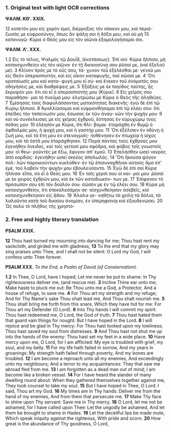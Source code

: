 ### 1. Original text with light OCR corrections

**ΨΑΛΜ. ΚΘʹ. XXIX.**

12 κοπετόν μου εἰς χορόν ἐμοί, διέρρηξας τὸν σάκκον μου, καὶ περιέ-
    ζωσάς με εὐφροσύνην, ὅπως ἂν ψάλῃ σοι ἡ δόξα μου, καὶ οὐ μὴ
13 κατανυγῶ· Κύριε ὁ Θεός μου εἰς τὸν αἰῶνα ἐξομολογήσομαι σοι.

**ΨΑΛΜ. Λʹ. XXX.**

1.2 Εἰς τὸ τέλος, Ψαλμὸς τῷ Δαυΐδ, (ἐκστάσεως). Ἐπὶ σοί·
    Κύριε ἤλπισα, μὴ καταισχυνθείην εἰς τὸν αἰῶνα· ἐν τῇ δικαιοσύνῃ
    σου ῥῦσαί με, (καὶ ἔξελοῦ με).
3 Κλῖνον πρὸς με τὸ οὖς σου, τά-
    χυνον τοῦ ἐξελέσθαι με· γενοῦ μοι εἰς Θεὸν ὑπερασπιστήν, καὶ εἰς
    οἶκον καταφυγῆς, τοῦ σῶσαί με.
4 Ὅτι κραταίωσίς μου καὶ κατα-
    φυγή μου εἶ σύ· καὶ ἕνεκεν τοῦ ὀνόματός σου ὁδηγήσεις με, καὶ
    διαθρέψεις με.
5 Ἐξάξεις με ἐκ παγίδος ταύτης, ἧς ἔκρυψάν μοι·
    ὅτι σὺ εἶ ὁ ὑπερασπιστής μου (Κύριε).
6 Εἰς χεῖράς σου παραθήσο-
    μαι τὸ πνεῦμά μου· ἐλυτρώσω με Κύριε ὁ Θεὸς τῆς ἀληθείας.
7 Ἐμίσησας τοὺς διαφυλάσσοντας ματαιότητας διακενῆς· ἐγὼ δὲ
    ἐπὶ τῷ Κυρίῳ ἤλπισα.
8 Ἀγαλλίασομαι καὶ εὐφρανθήσομαι ἐπὶ τῷ
    ἐλέει σου· ὅτι ἐπεῖδες τὴν ταπείνωσίν μου, ἔσωσας ἐκ τῶν ἀναγ-
    κῶν τὴν ψυχήν μου·
9 καὶ οὐ συνέκλεισας με εἰς χεῖρας ἐχθροῦ,
    ἔστησας ἐν εὐρυχώρῳ τοὺς πόδας μου·
10 ἐλέησόν με Κύριε, ὅτι θλί-
    βομαι· ἐταράχθη ἐν θυμῷ ὁ ὀφθαλμός μου, ἡ ψυχή μου, καὶ ἡ
    γαστήρ μου.
11 Ὅτι ἐξέλιπεν ἐν ὀδύνῃ ἡ ζωή μου, καὶ τὰ ἔτη μου
    ἐν στεναγμοῖς· ἠσθένησεν ἐν πτωχείᾳ ἡ ἰσχύς μου, καὶ τὰ ὀστᾶ μου
    ἐταράχθησαν.
12 Παρὰ πάντας τοὺς ἐχθρούς μου ἐγενήθην ὄνειδος,
    καὶ τοῖς γείτοσί μου σφόδρα, καὶ φόβος τοῖς γνωστοῖς μου· οἱ θεω-
    ροῦντές με ἔξω, ἔφυγον ἀπ’ ἐμοῦ.
13 Ἐπελήσθην ὡσεὶ νεκρὸς ἀπὸ
    καρδίας· ἐγενήθην ὡσεὶ σκεῦος ἀπολωλός.
14 Ὅτι ἤκουσα ψόγον πολ-
    λῶν παροικούντων κυκλόθεν· ἐν τῷ ἐπισυναχθῆναι αὐτοὺς ἅμα ἐπ’
    ἐμέ, τοῦ λαβεῖν τὴν ψυχήν μου ἐβουλεύσαντο.
15 Ἐγὼ δὲ ἐπὶ σοὶ
    Κύριε ἤλπισα· εἶπα, σὺ εἶ ὁ Θεός μου.
16 Ἐν ταῖς χερσί σου οἱ και-
    ροί μου· ῥῦσαί με ἐκ χειρὸς ἐχθρῶν μου, καὶ ἐκ τῶν καταδιωκόν-
    των με.
17 Ἐπίφανον τὸ πρόσωπόν σου ἐπὶ τὸν δοῦλόν σου· σῶσόν με
    ἐν τῷ ἐλέει σου.
18 Κύριε μὴ καταισχυνθείην, ὅτι ἐπεκαλεσάμην σε·
    αἰσχυνθείησαν ἀσεβεῖς, καὶ καταισχυνθείησαν εἰς ᾅδου.
19 Ἄλαλα γε-
    νηθήτω τὰ χείλη τὰ δόλια, τὰ λαλοῦντα κατὰ τοῦ δικαίου ἀνομίαν,
    ἐν ὑπερηφανίᾳ καὶ ἐξουδενώσει.
20 Ὡς πολὺ τὸ πλῆθος τῆς χρηστό-

### 2. Free and highly literary translation

**PSALM XXIX.**

**12** Thou hast turned my mourning into dancing for me;
    Thou hast rent my sackcloth, and girded me with gladness;
**13** To the end that my glory may sing praises unto Thee, and I shall not be silent:
    O Lord my God, I will confess unto Thee forever.

**PSALM XXX.**
*To the End, a Psalm of David (of Consternation).*

**1.2** In Thee, O Lord, have I hoped;
    Let me never be put to shame:
    In Thy righteousness deliver me, (and rescue me).
**3** Incline Thine ear unto me;
    Make haste to pluck me out:
    Be Thou unto me a God, a Protector,
    And a house of refuge, to save me.
**4** For Thou art my strength and my refuge;
    And for Thy Name's sake Thou shalt lead me,
    And Thou shalt nourish me.
**5** Thou shalt bring me forth from this snare,
    Which they have hid for me:
    For Thou art my Defender (O Lord).
**6** Into Thy hands I will commit my spirit:
    Thou hast redeemed me, O Lord, the God of truth.
**7** Thou hast hated them that guard vain things for nought:
    But I have hoped in the Lord.
**8** I will rejoice and be glad in Thy mercy:
    For Thou hast looked upon my lowliness;
    Thou hast saved my soul from distresses.
**9** And Thou hast not shut me up into the hands of the enemy:
    Thou hast set my feet in a wide place.
**10** Have mercy upon me, O Lord, for I am afflicted:
    My eye is troubled with grief, my soul, and my belly.
**11** For my life hath failed in sorrow,
    And my years in groanings:
    My strength hath failed through poverty,
    And my bones are troubled.
**12** I am become a reproach unto all my enemies,
    And exceedingly unto my neighbours;
    And a terror to my acquaintances:
    They that saw me abroad fled from me.
**13** I am forgotten as a dead man out of mind;
    I am become like a broken vessel.
**14** For I have heard the slander of many dwelling round about:
    When they gathered themselves together against me,
    They took counsel to take my soul.
**15** But I have hoped in Thee, O Lord:
    I said, Thou art my God.
**16** My times are in Thy hands:
    Deliver me from the hand of my enemies,
    And from them that persecute me.
**17** Make Thy face to shine upon Thy servant:
    Save me in Thy mercy.
**18** O Lord, let me not be ashamed, for I have called upon Thee:
    Let the ungodly be ashamed,
    And let them be brought to shame in Hades.
**19** Let the deceitful lips be made mute,
    Which speak iniquity against the righteous,
    With pride and scorn.
**20** How great is the abundance of Thy goodness, O Lord,